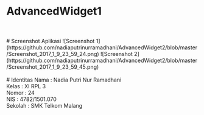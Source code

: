 # AdvancedWidget1
<br>
<br>
# Screenshot Aplikasi
![Screenshot 1](https://github.com/nadiaputrinurramadhani/AdvancedWidget2/blob/master/Screenshot_2017_1_9_23_59_24.png)
![Screenshot 2](https://github.com/nadiaputrinurramadhani/AdvancedWidget2/blob/master/Screenshot_2017_1_9_23_59_45.png)
<br>
<br> 
# Identitas 
Nama : Nadia Putri Nur Ramadhani <br>
Kelas : XI RPL 3 <br>
Nomor : 24 <br>
NIS : 4782/1501.070 <br>
Sekolah : SMK Telkom Malang <br>
